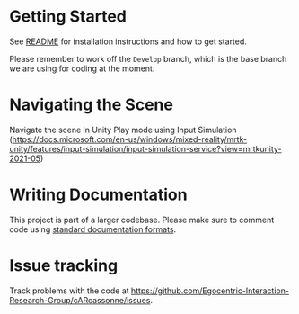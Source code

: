 # Getting Started

See [README](https://github.com/Egocentric-Interaction-Research-Group/cARcassonne/blob/develop/README.md) for installation instructions and how to get started.

Please remember to work off the `Develop` branch, which is the base branch we are using for coding at the moment.

# Navigating the Scene

Navigate the scene in Unity Play mode using Input Simulation (https://docs.microsoft.com/en-us/windows/mixed-reality/mrtk-unity/features/input-simulation/input-simulation-service?view=mrtkunity-2021-05)

# Writing Documentation

This project is part of a larger codebase. Please make sure to comment code using [standard documentation formats](https://docs.microsoft.com/en-us/dotnet/csharp/language-reference/xmldoc/recommended-tags).

# Issue tracking

Track problems with the code at https://github.com/Egocentric-Interaction-Research-Group/cARcassonne/issues.
